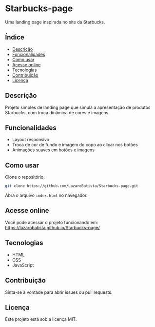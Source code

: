 # Starbucks-page

Uma landing page inspirada no site da Starbucks.

## Índice

- [Descrição](#descrição)
- [Funcionalidades](#funcionalidades)
- [Como usar](#como-usar)
- [Acesse online](#acesse-online)
- [Tecnologias](#tecnologias)
- [Contribuição](#contribuição)
- [Licença](#licença)

## Descrição

Projeto simples de landing page que simula a apresentação de produtos Starbucks, com troca dinâmica de cores e imagens.

## Funcionalidades

- Layout responsivo
- Troca de cor de fundo e imagem do copo ao clicar nos botões
- Animações suaves em botões e imagens

## Como usar

Clone o repositório:
```bash
git clone https://github.com/LazaroBatista/Starbucks-page.git
```
Abra o arquivo `index.html` no navegador.

## Acesse online

Você pode acessar o projeto funcionando em:  
https://lazarobatista.github.io/Starbucks-page/

## Tecnologias

- HTML
- CSS
- JavaScript

## Contribuição

Sinta-se à vontade para abrir issues ou pull requests.

## Licença

Este projeto está sob a licença MIT.